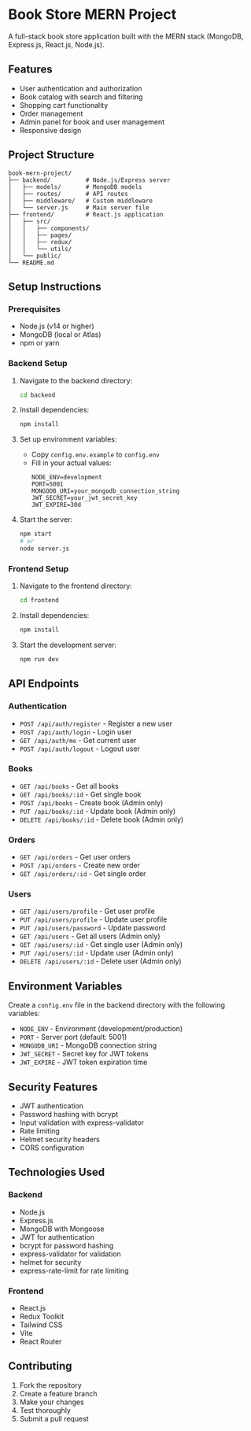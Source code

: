 # Book Store MERN Project

A full-stack book store application built with the MERN stack (MongoDB, Express.js, React.js, Node.js).

## Features

- User authentication and authorization
- Book catalog with search and filtering
- Shopping cart functionality
- Order management
- Admin panel for book and user management
- Responsive design

## Project Structure

```
book-mern-project/
├── backend/          # Node.js/Express server
│   ├── models/       # MongoDB models
│   ├── routes/       # API routes
│   ├── middleware/   # Custom middleware
│   └── server.js     # Main server file
├── frontend/         # React.js application
│   ├── src/
│   │   ├── components/
│   │   ├── pages/
│   │   ├── redux/
│   │   └── utils/
│   └── public/
└── README.md
```

## Setup Instructions

### Prerequisites

- Node.js (v14 or higher)
- MongoDB (local or Atlas)
- npm or yarn

### Backend Setup

1. Navigate to the backend directory:
   ```bash
   cd backend
   ```

2. Install dependencies:
   ```bash
   npm install
   ```

3. Set up environment variables:
   - Copy `config.env.example` to `config.env`
   - Fill in your actual values:
     ```
     NODE_ENV=development
     PORT=5001
     MONGODB_URI=your_mongodb_connection_string
     JWT_SECRET=your_jwt_secret_key
     JWT_EXPIRE=30d
     ```

4. Start the server:
   ```bash
   npm start
   # or
   node server.js
   ```

### Frontend Setup

1. Navigate to the frontend directory:
   ```bash
   cd frontend
   ```

2. Install dependencies:
   ```bash
   npm install
   ```

3. Start the development server:
   ```bash
   npm run dev
   ```

## API Endpoints

### Authentication
- `POST /api/auth/register` - Register a new user
- `POST /api/auth/login` - Login user
- `GET /api/auth/me` - Get current user
- `POST /api/auth/logout` - Logout user

### Books
- `GET /api/books` - Get all books
- `GET /api/books/:id` - Get single book
- `POST /api/books` - Create book (Admin only)
- `PUT /api/books/:id` - Update book (Admin only)
- `DELETE /api/books/:id` - Delete book (Admin only)

### Orders
- `GET /api/orders` - Get user orders
- `POST /api/orders` - Create new order
- `GET /api/orders/:id` - Get single order

### Users
- `GET /api/users/profile` - Get user profile
- `PUT /api/users/profile` - Update user profile
- `PUT /api/users/password` - Update password
- `GET /api/users` - Get all users (Admin only)
- `GET /api/users/:id` - Get single user (Admin only)
- `PUT /api/users/:id` - Update user (Admin only)
- `DELETE /api/users/:id` - Delete user (Admin only)

## Environment Variables

Create a `config.env` file in the backend directory with the following variables:

- `NODE_ENV` - Environment (development/production)
- `PORT` - Server port (default: 5001)
- `MONGODB_URI` - MongoDB connection string
- `JWT_SECRET` - Secret key for JWT tokens
- `JWT_EXPIRE` - JWT token expiration time

## Security Features

- JWT authentication
- Password hashing with bcrypt
- Input validation with express-validator
- Rate limiting
- Helmet security headers
- CORS configuration

## Technologies Used

### Backend
- Node.js
- Express.js
- MongoDB with Mongoose
- JWT for authentication
- bcrypt for password hashing
- express-validator for validation
- helmet for security
- express-rate-limit for rate limiting

### Frontend
- React.js
- Redux Toolkit
- Tailwind CSS
- Vite
- React Router

## Contributing

1. Fork the repository
2. Create a feature branch
3. Make your changes
4. Test thoroughly
5. Submit a pull request